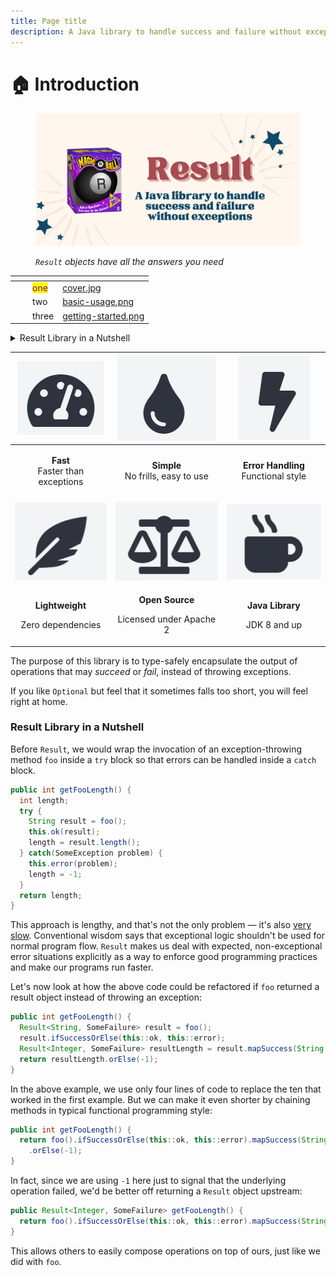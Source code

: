 ```yaml
---
title: Page title
description: A Java library to handle success and failure without exceptions
---
```


# 🏠 Introduction

<figure><img src="https://raw.githubusercontent.com/LeakyAbstractions/result/main/docs/result-magic-ball.png" alt="Result is a Java library to handle success and failure without exceptions."><figcaption><p><em><code>Result</code> objects have all the answers you need</em></p></figcaption></figure>



<table data-view="cards"><thead><tr><th></th><th></th><th></th><th data-hidden data-card-cover data-type="files"></th></tr></thead><tbody><tr><td></td><td></td><td><mark style="color:purple;">one</mark></td><td><a href=".gitbook/assets/cover.jpg">cover.jpg</a></td></tr><tr><td></td><td></td><td>two</td><td><a href=".gitbook/assets/basic-usage.png">basic-usage.png</a></td></tr><tr><td></td><td></td><td>three</td><td><a href=".gitbook/assets/getting-started.png">getting-started.png</a></td></tr></tbody></table>

<details>

<summary>Result Library in a Nutshell</summary>

The main difference is that an `Optional` instance can only express the _presence_ or _absence_ of a value, whereas a `Result` object may contain either a _success value_ or a _failure value_ that can be used to reason about what went wrong.

![](.gitbook/assets/cover\_small.jpg)

As you can see, `Result` objects have methods equivalent to those of `Optional`, plus a few more for handling failure cases.

</details>



|   <img src=".gitbook/assets/image.png" alt="" data-size="original">   |                  ![](<.gitbook/assets/image (1).png>)                 |            ![](<.gitbook/assets/image (2).png>)            |
| :-------------------------------------------------------------------: | :-------------------------------------------------------------------: | :--------------------------------------------------------: |
|         <p><strong>Fast</strong><br>Faster than exceptions</p>        |        <p><strong>Simple</strong><br>No frills, easy to use</p>       | <p><strong>Error Handling</strong><br>Functional style</p> |
|                                                                       |                                                                       |                                                            |
| <img src=".gitbook/assets/image (3).png" alt="" data-size="original"> | <img src=".gitbook/assets/image (4).png" alt="" data-size="original"> |            ![](<.gitbook/assets/image (5).png>)            |
|      <p><strong>Lightweight</strong></p><p>Zero dependencies</p>      |   <p><strong>Open Source</strong></p><p>Licensed under Apache 2</p>   |   <p><strong>Java Library</strong></p><p>JDK 8 and up</p>  |

The purpose of this library is to type-safely encapsulate the output of operations that may _succeed_ or _fail_, instead of throwing exceptions.

If you like `Optional` but feel that it sometimes falls too short, you will feel right at home.

### Result Library in a Nutshell

Before `Result`, we would wrap the invocation of an exception-throwing method `foo` inside a `try` block so that errors can be handled inside a `catch` block.

```java
public int getFooLength() {
  int length;
  try {
    String result = foo();
    this.ok(result);
    length = result.length();
  } catch(SomeException problem) {
    this.error(problem);
    length = -1;
  }
  return length;
}
```

This approach is lengthy, and that's not the only problem — it's also [very slow](https://dev.leakyabstractions.com/result-benchmark/). Conventional wisdom says that exceptional logic shouldn't be used for normal program flow. `Result` makes us deal with expected, non-exceptional error situations explicitly as a way to enforce good programming practices and make our programs run faster.

Let's now look at how the above code could be refactored if `foo` returned a result object instead of throwing an exception:

```java
public int getFooLength() {
  Result<String, SomeFailure> result = foo();
  result.ifSuccessOrElse(this::ok, this::error);
  Result<Integer, SomeFailure> resultLength = result.mapSuccess(String::length);
  return resultLength.orElse(-1);
}
```

In the above example, we use only four lines of code to replace the ten that worked in the first example. But we can make it even shorter by chaining methods in typical functional programming style:

```java
public int getFooLength() {
  return foo().ifSuccessOrElse(this::ok, this::error).mapSuccess(String::length)
    .orElse(-1);
}
```

In fact, since we are using `-1` here just to signal that the underlying operation failed, we'd be better off returning a `Result` object upstream:

```java
public Result<Integer, SomeFailure> getFooLength() {
  return foo().ifSuccessOrElse(this::ok, this::error).mapSuccess(String::length);
}
```

This allows others to easily compose operations on top of ours, just like we did with `foo`.
